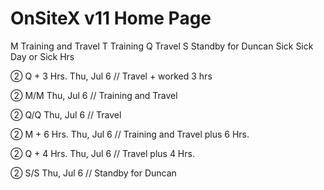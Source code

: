 # OnSiteX v11 Home Page

M Training and Travel
T Training
Q Travel
S Standby for Duncan
Sick Sick Day or Sick Hrs

② Q + 3 Hrs. Thu, Jul 6 // Travel + worked 3 hrs

② M/M        Thu, Jul 6 // Training and Travel

② Q/Q        Thu, Jul 6 // Travel

② M + 6 Hrs. Thu, Jul 6 // Training and Travel plus 6 Hrs.

② Q + 4 Hrs. Thu, Jul 6 // Travel plus 4 Hrs.

② S/S        Thu, Jul 6 // Standby for Duncan


